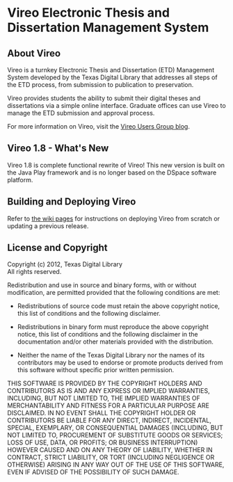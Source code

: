 # Vireo Electronic Thesis and Dissertation Management System #

## About Vireo  ##

Vireo is a turnkey Electronic Thesis and Dissertation (ETD) Management System developed by the Texas Digital Library that addresses all steps of the ETD process, from submission to publication to preservation. 

Vireo provides students the ability to submit their digital theses and dissertations via a simple online interface. Graduate offices can use Vireo to manage the ETD submission and approval process. 

For more information on Vireo, visit the [Vireo Users Group blog](http://blogs.tdl.org/vireo/). 

## Vireo 1.8 - What's New ##

Vireo 1.8 is complete functional rewrite of Vireo! This new version is built on the Java Play framework and is no longer based on the DSpace software platform. 

## Building and Deploying Vireo ##

Refer to [the wiki pages](https://github.com/TexasDigitalLibrary/Vireo/wiki) for instructions on deploying Vireo from scratch or updating a previous release. 

## License and Copyright ##

Copyright (c) 2012, Texas Digital Library  
All rights reserved.

Redistribution and use in source and binary forms, with or without 
modification, are permitted provided that the following conditions 
are met:

- Redistributions of source code must retain the above copyright notice, this list of conditions and the following disclaimer.

- Redistributions in binary form must reproduce the above copyright notice, this list of conditions and the following disclaimer in the documentation and/or other materials provided with the distribution.

- Neither the name of the Texas Digital Library nor the names of its contributors may be used to endorse or promote products derived from this software without specific prior written permission.

THIS SOFTWARE IS PROVIDED BY THE COPYRIGHT HOLDERS AND CONTRIBUTORS AS IS AND ANY EXPRESS OR IMPLIED WARRANTIES, INCLUDING, BUT NOT LIMITED TO, THE IMPLIED WARRANTIES OF MERCHANTABILITY AND FITNESS FOR A PARTICULAR PURPOSE ARE DISCLAIMED. IN NO EVENT SHALL THE COPYRIGHT HOLDER OR CONTRIBUTORS BE LIABLE FOR ANY DIRECT, INDIRECT, INCIDENTAL, SPECIAL, EXEMPLARY, OR CONSEQUENTIAL DAMAGES (INCLUDING, BUT NOT LIMITED TO, PROCUREMENT OF SUBSTITUTE GOODS OR SERVICES; LOSS OF USE, DATA, OR PROFITS; OR BUSINESS INTERRUPTION) HOWEVER CAUSED AND ON ANY THEORY OF LIABILITY, WHETHER IN CONTRACT, STRICT LIABILITY, OR TORT (INCLUDING NEGLIGENCE OR OTHERWISE) ARISING IN ANY WAY OUT OF THE USE OF THIS SOFTWARE, EVEN IF ADVISED OF THE POSSIBILITY OF SUCH DAMAGE.